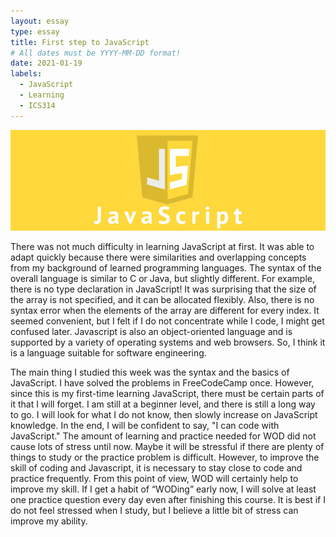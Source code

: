 ```yaml
---
layout: essay
type: essay
title: First step to JavaScript
# All dates must be YYYY-MM-DD format!
date: 2021-01-19
labels:
  - JavaScript
  - Learning
  - ICS314
---
```


<img src="../images/javascript.jpg">

There was not much difficulty in learning JavaScript at first. It was able to adapt quickly because there were similarities and overlapping concepts from my background of learned programming languages. The syntax of the overall language is similar to C or Java, but slightly different. For example, there is no type declaration in JavaScript! It was surprising that the size of the array is not specified, and it can be allocated flexibly. Also, there is no syntax error when the elements of the array are different for every index. It seemed convenient, but I felt if I do not concentrate while I code, I might get confused later. Javascript is also an object-oriented language and is supported by a variety of operating systems and web browsers. So, I think it is a language suitable for software engineering.
 
 The main thing I studied this week was the syntax and the basics of JavaScript. I have solved the problems in FreeCodeCamp once. However, since this is my first-time learning JavaScript, there must be certain parts of it that I will forget. I am still at a beginner level, and there is still a long way to go. I will look for what I do not know, then slowly increase on JavaScript knowledge. In the end, I will be confident to say, "I can code with JavaScript." The amount of learning and practice needed for WOD did not cause lots of stress until now. Maybe it will be stressful if there are plenty of things to study or the practice problem is difficult. However, to improve the skill of coding and Javascript, it is necessary to stay close to code and practice frequently. From this point of view, WOD will certainly help to improve my skill. If I get a habit of “WODing” early now, I will solve at least one practice question every day even after finishing this course. It is best if I do not feel stressed when I study,  but I believe a little bit of stress can improve my ability.
